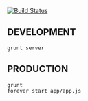 [![Build Status](https://secure.travis-ci.org/natsumesou/toire.tv.png?branch=master)](http://travis-ci.org/natsumesou/toire.tv)

## DEVELOPMENT

    grunt server

## PRODUCTION

    grunt
    forever start app/app.js
